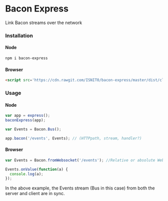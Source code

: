 # Bacon Express
Link Bacon streams over the network

### Installation
#### Node
```bash
npm i bacon-express
```

#### Browser
```html
<script src='https://cdn.rawgit.com/ISNIT0/bacon-express/master/dist/client.js' type='text/javascript'></script>
```

### Usage

#### Node
```javascript
var app = express();
baconExpress(app);

var Events = Bacon.Bus();

app.bacon('/events', Events); // (HTTPpath, stream, handler?)
```

#### Browser
```javascript
var Events = Bacon.fromWebsocket('/events'); //Relative or absolute Websocket path (ws://localhost:1337/events)

Events.onValue(function(a) {
  console.log(a);
});
```

In the above example, the Events stream (Bus in this case) from both the server and client are in sync.
